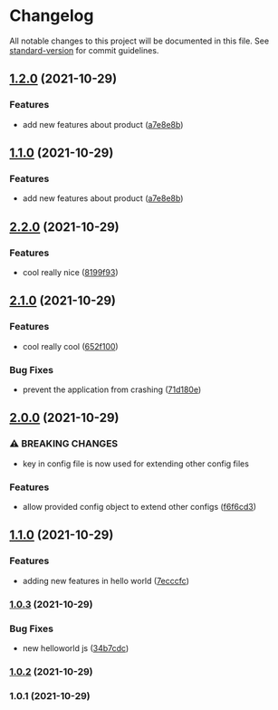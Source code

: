 # Changelog

All notable changes to this project will be documented in this file. See [standard-version](https://github.com/conventional-changelog/standard-version) for commit guidelines.

## [1.2.0](https://github.com/Lughnizaid/automatic-commit/compare/v2.2.0...v1.2.0) (2021-10-29)


### Features

* add new features about product ([a7e8e8b](https://github.com/Lughnizaid/automatic-commit/commit/a7e8e8b8c5b5421ff95b40fb520ec1f52f082e58))

## [1.1.0](https://github.com/Lughnizaid/automatic-commit/compare/v2.2.0...v1.1.0) (2021-10-29)


### Features

* add new features about product ([a7e8e8b](https://github.com/Lughnizaid/automatic-commit/commit/a7e8e8b8c5b5421ff95b40fb520ec1f52f082e58))

## [2.2.0](https://github.com/Lughnizaid/automatic-commit/compare/v2.1.0...v2.2.0) (2021-10-29)


### Features

* cool really nice ([8199f93](https://github.com/Lughnizaid/automatic-commit/commit/8199f93ddc02715d051535b3eb62e2c9e67564e3))

## [2.1.0](https://github.com/Lughnizaid/automatic-commit/compare/v2.0.0...v2.1.0) (2021-10-29)


### Features

* cool really cool ([652f100](https://github.com/Lughnizaid/automatic-commit/commit/652f10033888b5eb174715f1c26ea0f214e3930d))


### Bug Fixes

* prevent the application from crashing ([71d180e](https://github.com/Lughnizaid/automatic-commit/commit/71d180e05d5017ef29e5e337ada534e8a35c11e0))

## [2.0.0](https://github.com/Lughnizaid/automatic-commit/compare/v1.1.0...v2.0.0) (2021-10-29)


### ⚠ BREAKING CHANGES

* key in config file is now used for extending other config files

### Features

* allow provided config object to extend other configs ([f6f6cd3](https://github.com/Lughnizaid/automatic-commit/commit/f6f6cd371cc875cf86719a5bb0af3b9873687047))

## [1.1.0](https://github.com/Lughnizaid/automatic-commit/compare/v1.0.3...v1.1.0) (2021-10-29)


### Features

* adding new features in hello world ([7ecccfc](https://github.com/Lughnizaid/automatic-commit/commit/7ecccfc36c99ebd72a9f1a37577f9c9e80c66956))

### [1.0.3](https://github.com/Lughnizaid/automatic-commit/compare/v1.0.2...v1.0.3) (2021-10-29)


### Bug Fixes

* new helloworld js ([34b7cdc](https://github.com/Lughnizaid/automatic-commit/commit/34b7cdca845dfb2fb577d67d4eece6e4c6e44747))

### [1.0.2](https://github.com/Lughnizaid/automatic-commit/compare/v1.0.1...v1.0.2) (2021-10-29)

### 1.0.1 (2021-10-29)
